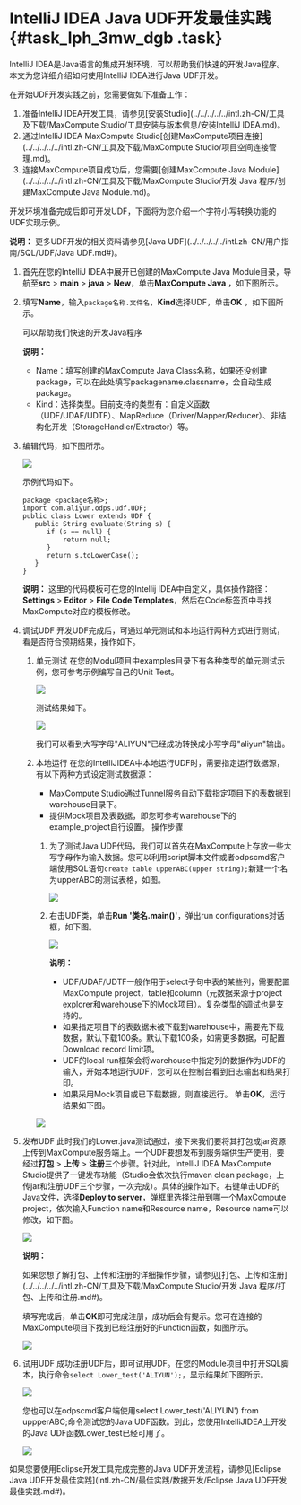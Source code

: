 # IntelliJ IDEA Java UDF开发最佳实践 {#task_lph_3mw_dgb .task}

IntelliJ IDEA是Java语言的集成开发环境，可以帮助我们快速的开发Java程序。本文为您详细介绍如何使用IntelliJ IDEA进行Java UDF开发。

在开始UDF开发实践之前，您需要做如下准备工作：

1.  准备IntelliJ IDEA开发工具，请参见[安装Studio](../../../../../intl.zh-CN/工具及下载/MaxCompute Studio/工具安装与版本信息/安装IntelliJ IDEA.md)。
2.  通过IntelliJ IDEA MaxCompute Studio[创建MaxCompute项目连接](../../../../../intl.zh-CN/工具及下载/MaxCompute Studio/项目空间连接管理.md)。
3.  连接MaxCompute项目成功后，您需要[创建MaxCompute Java Module](../../../../../intl.zh-CN/工具及下载/MaxCompute Studio/开发 Java 程序/创建MaxCompute Java Module.md)。

开发环境准备完成后即可开发UDF，下面将为您介绍一个字符小写转换功能的UDF实现示例。

**说明：** 更多UDF开发的相关资料请参见[Java UDF](../../../../../intl.zh-CN/用户指南/SQL/UDF/Java UDF.md#)。

1.  首先在您的IntelliJ IDEA中展开已创建的MaxCompute Java Module目录，导航至**src** \> **main** \> **java** \> **New**，单击**MaxCompute Java** ，如下图所示。 
2.  填写**Name**，输入`package名称.文件名`，**Kind**选择UDF，单击**OK** ，如下图所示。 

    可以帮助我们快速的开发Java程序

    **说明：** 

    -   Name：填写创建的MaxCompute Java Class名称，如果还没创建package，可以在此处填写packagename.classname，会自动生成package。
    -   Kind：选择类型。目前支持的类型有：自定义函数（UDF/UDAF/UDTF）、MapReduce（Driver/Mapper/Reducer）、非结构化开发（StorageHandler/Extractor）等。
3.  编辑代码，如下图所示。 

    ![](http://static-aliyun-doc.oss-cn-hangzhou.aliyuncs.com/assets/img/80567/154822966134458_zh-CN.png)

    示例代码如下。

    ```
    package <package名称>;
    import com.aliyun.odps.udf.UDF;
    public class Lower extends UDF {
       public String evaluate(String s) {
          if (s == null) { 
              return null; 
          }
          return s.toLowerCase();
       }
    }
    ```

    **说明：** 这里的代码模板可在您的Intellij IDEA中自定义，具体操作路径：**Settings** \> **Editor** \> **File Code Templates**，然后在Code标签页中寻找MaxCompute对应的模板修改。

4.  调试UDF 开发UDF完成后，可通过单元测试和本地运行两种方式进行测试，看是否符合预期结果，操作如下。
    1.  单元测试 在您的Modul项目中examples目录下有各种类型的单元测试示例，您可参考示例编写自己的Unit Test。

        ![](http://static-aliyun-doc.oss-cn-hangzhou.aliyuncs.com/assets/img/80567/154822966134470_zh-CN.png)

        测试结果如下。

        ![](http://static-aliyun-doc.oss-cn-hangzhou.aliyuncs.com/assets/img/80567/154822966134473_zh-CN.png)

        我们可以看到大写字母"ALIYUN"已经成功转换成小写字母"aliyun"输出。

    2.  本地运行 在您的IntelliJIDEA中本地运行UDF时，需要指定运行数据源，有以下两种方式设定测试数据源：

        -   MaxCompute Studio通过Tunnel服务自动下载指定项目下的表数据到warehouse目录下。
        -   提供Mock项目及表数据，即您可参考warehouse下的example\_project自行设置。
        操作步骤

        1.  为了测试Java UDF代码，我们可以首先在MaxCompute上存放一些大写字母作为输入数据。您可以利用script脚本文件或者odpscmd客户端使用SQL语句`create table upperABC(upper string);`新建一个名为upperABC的测试表格，如图。

            ![](http://static-aliyun-doc.oss-cn-hangzhou.aliyuncs.com/assets/img/80567/154822966234592_zh-CN.png)

        2.  右击UDF类，单击**Run '类名.main\(\)'**，弹出run configurations对话框，如下图。

            ![](http://static-aliyun-doc.oss-cn-hangzhou.aliyuncs.com/assets/img/80567/154822966234483_zh-CN.png)

            **说明：** 

            -   UDF/UDAF/UDTF一般作用于select子句中表的某些列，需要配置MaxCompute project，table和column（元数据来源于project explorer和warehouse下的Mock项目）。复杂类型的调试也是支持的。
            -   如果指定项目下的表数据未被下载到warehouse中，需要先下载数据，默认下载100条。默认下载100条，如需更多数据，可配置Download record limit项。
            -   UDF的local run框架会将warehouse中指定列的数据作为UDF的输入，开始本地运行UDF，您可以在控制台看到日志输出和结果打印。
            -   如果采用Mock项目或已下载数据，则直接运行。
        单击**OK**，运行结果如下图。

        ![](http://static-aliyun-doc.oss-cn-hangzhou.aliyuncs.com/assets/img/80567/154822966234510_zh-CN.png)

5.  发布UDF 此时我们的Lower.java测试通过，接下来我们要将其打包成jar资源上传到MaxCompute服务端上。一个UDF要想发布到服务端供生产使用，要经过**打包** \> **上传** \> **注册**三个步骤。针对此，IntelliJ IDEA MaxCompute Studio提供了一键发布功能（Studio会依次执行maven clean package，上传jar和注册UDF三个步骤，一次完成）。具体的操作如下。右键单击UDF的Java文件，选择**Deploy to server**，弹框里选择注册到哪一个MaxCompute project，依次输入Function name和Resource name，Resource name可以修改，如下图。

    ![](http://static-aliyun-doc.oss-cn-hangzhou.aliyuncs.com/assets/img/80567/154822966234564_zh-CN.png)

    **说明：** 

    如果您想了解打包、上传和注册的详细操作步骤，请参见[打包、上传和注册](../../../../../intl.zh-CN/工具及下载/MaxCompute Studio/开发 Java 程序/打包、上传和注册.md#)。

    填写完成后，单击**OK**即可完成注册，成功后会有提示。您可在连接的MaxCompute项目下找到已经注册好的Function函数，如图所示。

    ![](http://static-aliyun-doc.oss-cn-hangzhou.aliyuncs.com/assets/img/80567/154822966234572_zh-CN.png)

6.  试用UDF 成功注册UDF后，即可试用UDF。在您的Module项目中打开SQL脚本，执行命令`select Lower_test('ALIYUN');`，显示结果如下图所示。

    ![](http://static-aliyun-doc.oss-cn-hangzhou.aliyuncs.com/assets/img/80567/154822966234603_zh-CN.png)

    您也可以在odpscmd客户端使用select Lower\_test\('ALIYUN'\) from uppperABC;命令测试您的Java UDF函数。到此，您使用IntelliJIDEA上开发的Java UDF函数Lower\_test已经可用了。

    ![](http://static-aliyun-doc.oss-cn-hangzhou.aliyuncs.com/assets/img/80567/154822966234582_zh-CN.png)


如果您要使用Eclipse开发工具完成完整的Java UDF开发流程，请参见[Eclipse Java UDF开发最佳实践](intl.zh-CN/最佳实践/数据开发/Eclipse Java UDF开发最佳实践.md#)。

